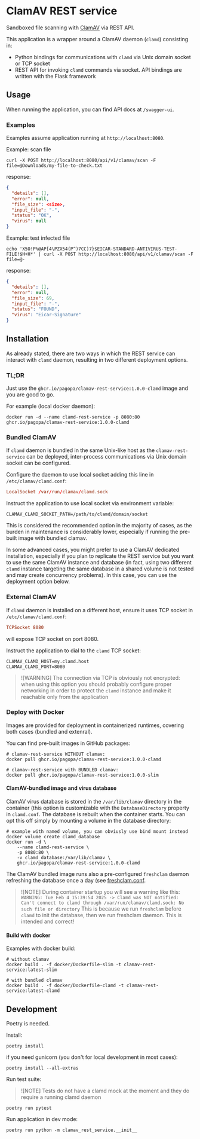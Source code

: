 # ClamAV REST service

Sandboxed file scanning with [ClamAV](https://www.clamav.net/) via REST API.

This application is a wrapper around a ClamAV daemon (`clamd`) consisting in:

* Python bindings for communications with `clamd` via Unix domain
  socket or TCP socket
* REST API for invoking `clamd` commands via socket. API bindings are
  written with the Flask framework
  
## Usage

When running the application, you can find API docs at `/swagger-ui`.

### Examples

Examples assume application running at `http://localhost:8080`.

Example: scan file
```
curl -X POST http://localhost:8080/api/v1/clamav/scan -F file=@Downloads/my-file-to-check.txt
```
response:
```json
{
  "details": [],
  "error": null,
  "file_size": <size>,
  "input_file": "-",
  "status": "OK",
  "virus": null
}
```

Example: test infected file
```
echo 'X5O!P%@AP[4\PZX54(P^)7CC)7}$EICAR-STANDARD-ANTIVIRUS-TEST-FILE!$H+H*' | curl -X POST http://localhost:8080/api/v1/clamav/scan -F file=@-
```
response:
```json
{
  "details": [],
  "error": null,
  "file_size": 69,
  "input_file": "-",
  "status": "FOUND",
  "virus": "Eicar-Signature"
}
```

## Installation

As already stated, there are two ways in which the REST service can
interact with `clamd` daemon, resulting in two different deployment options.

### TL;DR

Just use the `ghcr.io/pagopa/clamav-rest-service:1.0.0-clamd` image
and you are good to go.

For example (local docker daemon):
```shell
docker run -d --name clamd-rest-service -p 8080:80 ghcr.io/pagopa/clamav-rest-service:1.0.0-clamd
```

### Bundled ClamAV

If `clamd` daemon is bundled in the same Unix-like host as the
`clamav-rest-service` can be deployed, inter-process communications
via Unix domain socket can be configured.

Configure the daemon to use local socket adding this line in `/etc/clamav/clamd.conf`:
```conf
LocalSocket /var/run/clamav/clamd.sock
```

Instruct the application to use local socket via environment variable:
```shell
CLAMAV_CLAMD_SOCKET_PATH=/path/to/clamd/domain/socket
```

This is considered the recommended option in the majority of cases, as
the burden in maintenance is considerably lower, especially if running
the pre-built image with bundled clamav.

In some advanced cases, you might prefer to use a ClamAV dedicated
installation, especially if you plan to replicate the REST service but
you want to use the same ClamAV instance and database (in fact, using
two different `clamd` instance targeting the same database in a shared
volume is not tested and may create concurrency problems).  In this
case, you can use the deployment option below.

### External ClamAV

If `clamd` daemon is installed on a different host, ensure it uses 
TCP socket in `/etc/clamav/clamd.conf`:
```conf
TCPSocket 8080
```
will expose TCP socket on port 8080.

Instruct the application to dial to the `clamd` TCP socket:
```shell
CLAMAV_CLAMD_HOST=my.clamd.host
CLAMAV_CLAMD_PORT=8080
```

> ![WARNING]
> The connection via TCP is obviously not encrypted: when using this
> option you should probably configure proper networking in order to
> protect the `clamd` instance and make it reachable only from the
> application

### Deploy with Docker

Images are provided for deployment in containerized runtimes, covering both cases (bundled and extenral).

You can find pre-built images in GitHub packages:
```shell
# clamav-rest-service WITHOUT clamav:
docker pull ghcr.io/pagopa/clamav-rest-service:1.0.0-clamd

# clamav-rest-service with BUNDLED clamav:
docker pull ghcr.io/pagopa/clamav-rest-service:1.0.0-slim
```

#### ClamAV-bundled image and virus database

ClamAV virus database is stored in the `/var/lib/clamav` directory in
the container (this option is customizable with the
`DatabaseDirectory` property in `clamd.conf`.  The database is rebuilt
when the container starts. You can opt this off simply by mounting a
volume in the database directory:
```shell
# example with named volume, you can obviusly use bind mount instead
docker volume create clamd_database
docker run -d \
    --name clamd-rest-service \
    -p 8080:80 \
    -v clamd_database:/var/lib/clamav \
    ghcr.io/pagopa/clamav-rest-service:1.0.0-clamd
```

The ClamAV bundled image runs also a pre-configured `freshclam` daemon
refreshing the database once a day (see
[freshclam.conf](docker/clamav/freshclam.conf).

> ![NOTE]
> During container startup you will see a warning like this: `WARNING:
> Tue Feb 4 15:39:54 2025 -> Clamd was NOT notified: Can't connect to
> clamd through /var/run/clamav/clamd.sock: No such file or directory`
> This is because we run `freshclam` before `clamd` to init the
> database, then we run freshclam daemon. This is intended and correct!

#### Build with docker

Examples with docker build:

```shell
# without clamav
docker build . -f docker/Dockerfile-slim -t clamav-rest-service:latest-slim

# with bundled clamav
docker build . -f docker/Dockerfile-clamd -t clamav-rest-service:latest-clamd
```

## Development

Poetry is needed.

Install:
```shell
poetry install
```

if you need gunicorn (you don't for local development in most cases):
```shell
poetry install --all-extras
```

Run test suite:
> ![NOTE]
> Tests do not have a clamd mock at the moment and they do require a running clamd daemon
```shell
poetry run pytest
```

Run application in dev mode:
```shell
poetry run python -m clamav_rest_service.__init__
```
